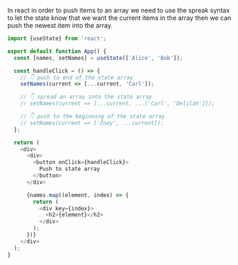 In react in order to push items to an array we need to use the spreak syntax to let the state know that we want the current items in the array then we can push the newest item into the array.

```javascript
import {useState} from 'react';

export default function App() {
  const [names, setNames] = useState(['Alice', 'Bob']);

  const handleClick = () => {
    // 👇️ push to end of the state array
    setNames(current => [...current, 'Carl']);

    // 👇️ spread an array into the state array
    // setNames(current => [...current, ...['Carl', 'Delilah']]);

    // 👇️ push to the beginning of the state array
    // setNames(current => ['Zoey', ...current]);
  };

  return (
    <div>
      <div>
        <button onClick={handleClick}>
          Push to state array
        </button>
      </div>

      {names.map((element, index) => {
        return (
          <div key={index}>
            <h2>{element}</h2>
          </div>
        );
      })}
    </div>
  );
}

```